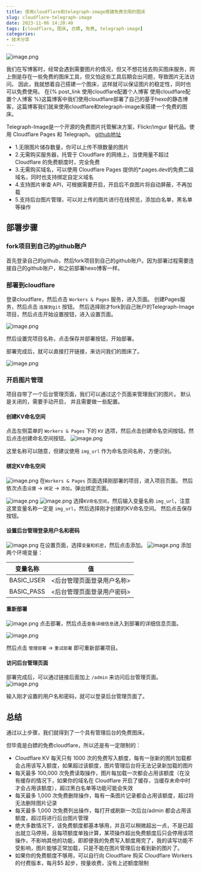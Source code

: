 ```yaml
---
title: 使用cloudflare和telegraph-image搭建免费无限的图床
slug: cloudflare-telegraph-image
date: 2023-11-06 14:20:40
tags: [cloudflare, 图床, 白嫖, 免费, telegraph-image]
categories: 
- 技术分享
---
```


![image.png](https://s2.loli.net/2024/11/06/w4fYq3JTIVDesu1.png)

我们在写博客时，经常会遇到需要图片的情况，但又不想花钱去购买图床服务，网上倒是存在一些免费的图床工具，但又怕这些工具后期会出问题，导致图片无法访问。
因此，我就想着自己搭建一个图床，这样就可以保证图片的稳定性，同时也可以免费使用。
在{% post_link 使用cloudflare配置个人博客 使用cloudflare配置个人博客  %}这篇博客中我们使用cloudflare部署了自己的基于hexo的静态博客，这篇博客我们就来使用cloudflare和telegraph-image来搭建一个免费的图床。

<!-- more -->

Telegraph-Image是一个开源的免费图片托管解决方案，Flickr/imgur 替代品。使用 Cloudflare Pages 和 Telegraph。
[github地址](https://github.com/cf-pages/Telegraph-Image)

- 1.无限图片储存数量，你可以上传不限数量的图片
- 2.无需购买服务器，托管于 Cloudflare 的网络上，当使用量不超过 Cloudflare 的免费额度时，完全免费
- 3.无需购买域名，可以使用 Cloudflare Pages 提供的*.pages.dev的免费二级域名，同时也支持绑定自定义域名
- 4.支持图片审查 API，可根据需要开启，开启后不良图片将自动屏蔽，不再加载
- 5.支持后台图片管理，可以对上传的图片进行在线预览，添加白名单，黑名单等操作

## 部署步骤
### fork项目到自己的github账户
首先登录自己的github，然后fork项目到自己的github账户。因为部署过程需要连接自己的github账户，和之前部署hexo博客一样。


### 部署到cloudflare
登录cloudflare，然后点击 `Workers & Pages` 服务，进入页面。
创建Pages服务，然后点击 `连接到git` 按钮。
然后选择刚才fork到自己账户的Telegraph-Image项目，然后点击开始设置按钮，进入设置页面。

![image.png](https://s2.loli.net/2024/11/06/pxEXdBzPMcnFka3.png)

然后设置完项目名称，点击保存并部署按钮，开始部署。

部署完成后，就可以直接打开链接，来访问我们的图床了。

![image.png](https://s2.loli.net/2024/11/06/Oqh3eEQFGicvPdI.png)

### 开启图片管理
项目自带了一个后台管理页面，我们可以通过这个页面来管理我们的图片。
默认是关闭的，需要手动开启， 并且需要做一些配置。

#### 创建KV命名空间
点击左侧菜单的 `Workers & Pages` 下的 `KV` 选项，然后点击创建命名空间按钮。然后点击创建命名空间按钮。
![image.png](https://s2.loli.net/2024/11/06/pnPzLjCmJbqkQRd.png)

这里名称可以随意，但建议使用 `img_url` 作为命名空间名称，方便识别。

#### 绑定KV命名空间
![image.png](https://s2.loli.net/2024/11/06/WCfNYHLIdkAc3PZ.png)
在`Workers & Pages` 页面选择刚部署的项目，进入项目页面。
然后依次点击`设置` -> `绑定` -> `添加`，弹出绑定页面。

![image.png](https://s2.loli.net/2024/11/06/AdKhypuIJ5QvcTY.png)
![image.png](https://s2.loli.net/2024/11/06/Lhl9Ax71ISFJjzW.png)
选择`KV命名空间`，然后输入变量名称 `img_url`，注意这里变量名称一定是 `img_url`，然后选择刚才创建的KV命名空间。
然后点击保存按钮。
#### 设置后台管理登录用户名和密码
![image.png](https://s2.loli.net/2024/11/06/YVRtcGBOi2puons.png)
在设置页面，选择`变量和机密`，然后点击添加。
![image.png](https://s2.loli.net/2024/11/06/B5ahFpwQOnqfR4K.png)
添加两个环境变量：

|变量名称	|值|
|----|----|
|BASIC_USER	|<后台管理页面登录用户名称>|
|BASIC_PASS	|<后台管理页面登录用户密码>|

#### 重新部署
![image.png](https://s2.loli.net/2024/11/06/Ki7f4HwUN6thaFR.png)
点击部署，然后点击`查看详细信息`进入到部署的详细信息页面。

![image.png](https://s2.loli.net/2024/11/06/aSEAN9u2ezmo68B.png)

然后点击 `管理部署` -> `重试部署` 即可重新部署项目。

#### 访问后台管理页面
部署完成后，可以通过链接后面加上 `/admin` 来访问后台管理页面。
![image.png](https://s2.loli.net/2024/11/06/jqPMWg1Jf9No5yr.png)

输入刚才设置的用户名和密码，就可以登录后台管理页面了。


## 总结
通过以上步骤，我们就得到了一个具有管理后台的免费图床。

但毕竟是白嫖的免费cloudflare，所以还是有一定限制的：
- Cloudflare KV 每天只有 1000 次的免费写入额度，每有一张新的图片加载都会占用该写入额度，如果超过该额度，图片管理后台将无法记录新加载的图片
- 每天最多 100,000 次免费读取操作，图片每加载一次都会占用该额度（在没有缓存的情况下，如果你的域名在 Cloudflare 开启了缓存，当缓存未命中时才会占用该额度），超过黑白名单等功能可能会失效
- 每天最多 1,000 次免费删除操作，每有一条图片记录都会占用该额度，超过将无法删除图片记录
- 每天最多 1,000 次免费列出操作，每打开或刷新一次后台/admin 都会占用该额度，超过将进行后台图片管理
- 绝大多数情况下，该免费额度都基本够用，并且可以稍微超出一点，不是已超出就立马停用，且每项额度单独计算，某项操作超出免费额度后只会停用该项操作，不影响其他的功能，即即便我的免费写入额度用完了，我的读写功能不受影响，图片能够正常加载，只是不能在图片管理后台看到新的图片了。
- 如果你的免费额度不够用，可以自行向 Cloudflare 购买 Cloudflare Workers 的付费版本，每月$5 起步，按量收费，没有上述额度限制
